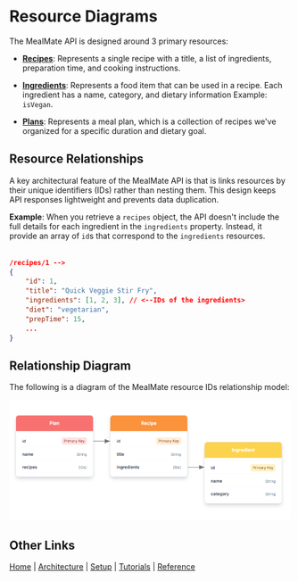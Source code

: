 # Resource Diagrams

The MealMate API is designed around 3 primary resources:

* **[Recipes](./reference/recipes.md)**: Represents a single recipe with a title, a list of ingredients, preparation time, and cooking instructions.

* **[Ingredients](./reference/ingredients.md)**: Represents a food item that can be used in a recipe. Each ingredient has a name, category, and dietary information Example: `isVegan`.

* **[Plans](./reference/plans.md)**: Represents a meal plan, which is a collection of recipes we've organized for a specific duration and dietary goal.

## Resource Relationships

A key architectural feature of the MealMate API is that is links  resources by their unique identifiers (IDs) rather than nesting them. This design keeps API responses lightweight and prevents data duplication.

**Example**: When you retrieve a `recipes` object, the API doesn't include the full details for each ingredient in the `ingredients` property. Instead, it provide an array of `id`s that correspond to the `ingredients` resources.

```json

/recipes/1 -->
{
    "id": 1,
    "title": "Quick Veggie Stir Fry",
    "ingredients": [1, 2, 3], // <--IDs of the ingredients>
    "diet": "vegetarian",
    "prepTime": 15,
    ...
}
```

## Relationship Diagram

The following is a diagram of the MealMate resource IDs relationship model:

![Resource ID Relationship Model](./images/MealMateDiagram.png)

## Other Links

[Home](./index.md)  |  [Architecture](mmarchitecture.md) | [Setup](./mmprefland.md) | [Tutorials](./mmtutorial.md) | [Reference](./mmref.md)
